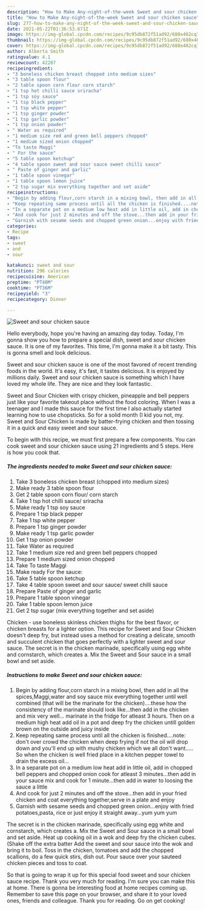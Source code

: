 ```yaml
---
description: "How to Make Any-night-of-the-week Sweet and sour chicken sauce"
title: "How to Make Any-night-of-the-week Sweet and sour chicken sauce"
slug: 277-how-to-make-any-night-of-the-week-sweet-and-sour-chicken-sauce
date: 2021-05-22T01:36:53.671Z
image: https://img-global.cpcdn.com/recipes/9c95db872f51ad92/680x482cq70/sweet-and-sour-chicken-sauce-recipe-main-photo.jpg
thumbnail: https://img-global.cpcdn.com/recipes/9c95db872f51ad92/680x482cq70/sweet-and-sour-chicken-sauce-recipe-main-photo.jpg
cover: https://img-global.cpcdn.com/recipes/9c95db872f51ad92/680x482cq70/sweet-and-sour-chicken-sauce-recipe-main-photo.jpg
author: Alberta Smith
ratingvalue: 4.1
reviewcount: 42207
recipeingredient:
- "3 boneless chicken breast chopped into medium sizes"
- "3 table spoon flour"
- "2 table spoon corn flour corn starch"
- "1 tsp hot chilli sauce sriracha"
- "1 tsp soy sauce"
- "1 tsp black pepper"
- "1 tsp white pepper"
- "1 tsp ginger powder"
- "1 tsp garlic powder"
- "1 tsp onion powder"
- " Water as required"
- "1 medium size red and green bell peppers chopped"
- "1 medium sized onion chopped"
- "To taste Maggi"
- " For the sauce"
- "5 table spoon ketchup"
- "4 table spoon sweet and sour sauce sweet chilli sauce"
- " Paste of ginger and garlic"
- "1 table spoon vinegar"
- "1 table spoon lemon juice"
- "2 tsp sugar mix everything together and set aside"
recipeinstructions:
- "Begin by adding flour,corn starch in a mixing bowl, then add in all the spices,Maggi,water and soy sauce mix everything together until well combined (that will be the marinate for the chicken)....these how the consistency of the marinate should look like...then add in the chicken and mix very well... marinate in the fridge for atleast 3 hours. Then on a medium high heat add oil in a pot and deep fry the chicken untill golden brown on the outside and juicy inside"
- "Keep repeating same process until all the chicken is finished....note: don&#39;t over crowd the chicken when deep frying if not the oil will drop down and you&#39;ll end up with mushy chicken which we all don&#39;t want..... So when the chicken is well fried place in a kitchen pepper towel to drain the excess oil..."
- "In a separate pot on a medium low heat add in little oil, add in chopped bell peppers and chopped onion cook for atleast 3 minutes...then add in your sauce mix and cook for 1 minute...then add in water to loosing the sauce a little"
- "And cook for just 2 minutes and off the stove...then add in your fried chicken and coat everything together,serve in a plate and enjoy"
- "Garnish with sesame seeds and chopped green onion...enjoy with fried potatoes,pasta, rice or just enjoy it straight away...yum yum yum"
categories:
- Recipe
tags:
- sweet
- and
- sour

katakunci: sweet and sour 
nutrition: 296 calories
recipecuisine: American
preptime: "PT40M"
cooktime: "PT36M"
recipeyield: "3"
recipecategory: Dinner

---
```



![Sweet and sour chicken sauce](https://img-global.cpcdn.com/recipes/9c95db872f51ad92/680x482cq70/sweet-and-sour-chicken-sauce-recipe-main-photo.jpg)

Hello everybody, hope you're having an amazing day today. Today, I'm gonna show you how to prepare a special dish, sweet and sour chicken sauce. It is one of my favorites. This time, I'm gonna make it a bit tasty. This is gonna smell and look delicious.

Sweet and sour chicken sauce is one of the most favored of recent trending foods in the world. It's easy, it's fast, it tastes delicious. It is enjoyed by millions daily. Sweet and sour chicken sauce is something which I have loved my whole life. They are nice and they look fantastic.

Sweet and Sour Chicken with crispy chicken, pineapple and bell peppers just like your favorite takeout place without the food coloring. When I was a teenager and I made this sauce for the first time I also actually started learning how to use chopsticks. So for a solid month (I kid you not, my. Sweet and Sour Chicken is made by batter-frying chicken and then tossing it in a quick and easy sweet and sour sauce.


To begin with this recipe, we must first prepare a few components. You can cook sweet and sour chicken sauce using 21 ingredients and 5 steps. Here is how you cook that.

<!--inarticleads1-->

##### The ingredients needed to make Sweet and sour chicken sauce:

1. Take 3 boneless chicken breast (chopped into medium sizes)
1. Make ready 3 table spoon flour
1. Get 2 table spoon corn flour/ corn starch
1. Take 1 tsp hot chilli sauce/ sriracha
1. Make ready 1 tsp soy sauce
1. Prepare 1 tsp black pepper
1. Take 1 tsp white pepper
1. Prepare 1 tsp ginger powder
1. Make ready 1 tsp garlic powder
1. Get 1 tsp onion powder
1. Take  Water as required
1. Take 1 medium size red and green bell peppers chopped
1. Prepare 1 medium sized onion chopped
1. Take To taste Maggi
1. Make ready  For the sauce:
1. Take 5 table spoon ketchup
1. Take 4 table spoon sweet and sour sauce/ sweet chilli sauce
1. Prepare  Paste of ginger and garlic
1. Prepare 1 table spoon vinegar
1. Take 1 table spoon lemon juice
1. Get 2 tsp sugar (mix everything together and set aside)


Chicken - use boneless skinless chicken thighs for the best flavor, or chicken breasts for a lighter option. This recipe for Sweet and Sour Chicken doesn&#39;t deep fry, but instead uses a method for creating a delicate, smooth and succulent chicken that goes perfectly with a lighter sweet and sour sauce. The secret is in the chicken marinade, specifically using egg white and cornstarch, which creates a. Mix the Sweet and Sour sauce in a small bowl and set aside. 

<!--inarticleads2-->

##### Instructions to make Sweet and sour chicken sauce:

1. Begin by adding flour,corn starch in a mixing bowl, then add in all the spices,Maggi,water and soy sauce mix everything together until well combined (that will be the marinate for the chicken)....these how the consistency of the marinate should look like...then add in the chicken and mix very well... marinate in the fridge for atleast 3 hours. Then on a medium high heat add oil in a pot and deep fry the chicken untill golden brown on the outside and juicy inside
1. Keep repeating same process until all the chicken is finished....note: don&#39;t over crowd the chicken when deep frying if not the oil will drop down and you&#39;ll end up with mushy chicken which we all don&#39;t want..... So when the chicken is well fried place in a kitchen pepper towel to drain the excess oil...
1. In a separate pot on a medium low heat add in little oil, add in chopped bell peppers and chopped onion cook for atleast 3 minutes...then add in your sauce mix and cook for 1 minute...then add in water to loosing the sauce a little
1. And cook for just 2 minutes and off the stove...then add in your fried chicken and coat everything together,serve in a plate and enjoy
1. Garnish with sesame seeds and chopped green onion...enjoy with fried potatoes,pasta, rice or just enjoy it straight away...yum yum yum


The secret is in the chicken marinade, specifically using egg white and cornstarch, which creates a. Mix the Sweet and Sour sauce in a small bowl and set aside. Heat up cooking oil in a wok and deep fry the chicken cubes. (Shake off the extra batter Add the sweet and sour sauce into the wok and bring it to boil. Toss in the chicken, tomatoes and add the chopped scallions, do a few quick stirs, dish out. Pour sauce over your sauteed chicken pieces and toss to coat. 

So that is going to wrap it up for this special food sweet and sour chicken sauce recipe. Thank you very much for reading. I'm sure you can make this at home. There is gonna be interesting food at home recipes coming up. Remember to save this page on your browser, and share it to your loved ones, friends and colleague. Thank you for reading. Go on get cooking!
